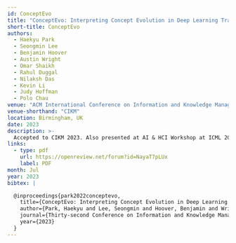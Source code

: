 ```yaml
---
id: ConceptEvo
title: "ConceptEvo: Interpreting Concept Evolution in Deep Learning Training"
short-title: ConceptEvo
authors:
  - Haekyu Park
  - Seongmin Lee
  - Benjamin Hoover
  - Austin Wright
  - Omar Shaikh
  - Rahul Duggal
  - Nilaksh Das
  - Kevin Li
  - Judy Hoffman
  - Polo Chau
venue: "ACM International Conference on Information and Knowledge Management"
venue-shorthand: "CIKM"
location: Birmingham, UK
date: 2023
description: >-
  Accepted to CIKM 2023. Also presented at AI & HCI Workshop at ICML 2023
links:
  - type: pdf
    url: https://openreview.net/forum?id=NayaT7pLUx
    label: PDF
month: Jul
year: 2023
bibtex: |

  @inproceedings{park2022conceptevo,
    title={ConceptEvo: Interpreting Concept Evolution in Deep Learning Training},
    author={Park, Haekyu and Lee, Seongmin and Hoover, Benjamin and Wright, Austin and Shaikh, Omar and Duggal, Rahul and Das, Nilaksh and Hoffman, Judy and Chau, Duen Horng},
    journal={Thirty-second Conference on Information and Knowledge Management},
    year={2023}
  }
---
```


